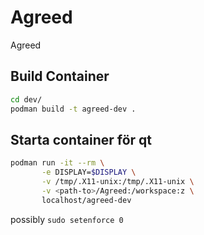 # Agreed
Agreed


## Build Container

``` bash
cd dev/
podman build -t agreed-dev .
```

## Starta container för qt

``` bash
podman run -it --rm \
       -e DISPLAY=$DISPLAY \
       -v /tmp/.X11-unix:/tmp/.X11-unix \
       -v <path-to>/Agreed:/workspace:z \
       localhost/agreed-dev
```
possibly `sudo setenforce 0`

